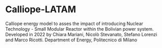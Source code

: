 # Calliope-LATAM


Calliope energy model to asses the impact of introducing Nuclear Technology - Small Modular Reactor within the Bolivian power system.
Developed in 2022 by Chiara Mariani, Nicolò Stevanato, Stefano Lorenzi and Marco Ricotti. Department of Energy, Politecnico di Milano

